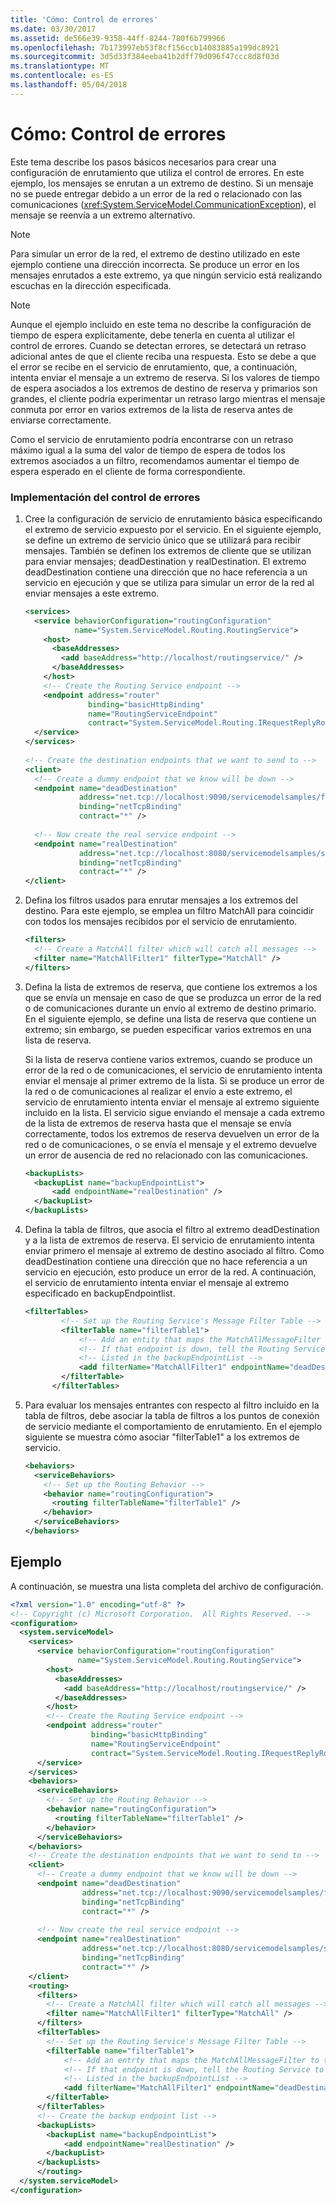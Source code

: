 ```yaml
---
title: 'Cómo: Control de errores'
ms.date: 03/30/2017
ms.assetid: de566e39-9358-44ff-8244-780f6b799966
ms.openlocfilehash: 7b173997eb53f8cf156ccb14083885a199dc8921
ms.sourcegitcommit: 3d5d33f384eeba41b2dff79d096f47ccc8d8f03d
ms.translationtype: MT
ms.contentlocale: es-ES
ms.lasthandoff: 05/04/2018
---
```

# <a name="how-to-error-handling"></a>Cómo: Control de errores
Este tema describe los pasos básicos necesarios para crear una configuración de enrutamiento que utiliza el control de errores. En este ejemplo, los mensajes se enrutan a un extremo de destino. Si un mensaje no se puede entregar debido a un error de la red o relacionado con las comunicaciones (<xref:System.ServiceModel.CommunicationException>), el mensaje se reenvía a un extremo alternativo.  
  
> [!NOTE]
>  Para simular un error de la red, el extremo de destino utilizado en este ejemplo contiene una dirección incorrecta. Se produce un error en los mensajes enrutados a este extremo, ya que ningún servicio está realizando escuchas en la dirección especificada.  
  
> [!NOTE]
>  Aunque el ejemplo incluido en este tema no describe la configuración de tiempo de espera explícitamente, debe tenerla en cuenta al utilizar el control de errores. Cuando se detectan errores, se detectará un retraso adicional antes de que el cliente reciba una respuesta. Esto se debe a que el error se recibe en el servicio de enrutamiento, que, a continuación, intenta enviar el mensaje a un extremo de reserva. Si los valores de tiempo de espera asociados a los extremos de destino de reserva y primarios son grandes, el cliente podría experimentar un retraso largo mientras el mensaje conmuta por error en varios extremos de la lista de reserva antes de enviarse correctamente.  
>   
>  Como el servicio de enrutamiento podría encontrarse con un retraso máximo igual a la suma del valor de tiempo de espera de todos los extremos asociados a un filtro, recomendamos aumentar el tiempo de espera esperado en el cliente de forma correspondiente.  
  
### <a name="implement-error-handling"></a>Implementación del control de errores  
  
1.  Cree la configuración de servicio de enrutamiento básica especificando el extremo de servicio expuesto por el servicio. En el siguiente ejemplo, se define un extremo de servicio único que se utilizará para recibir mensajes. También se definen los extremos de cliente que se utilizan para enviar mensajes; deadDestination y realDestination. El extremo deadDestination contiene una dirección que no hace referencia a un servicio en ejecución y que se utiliza para simular un error de la red al enviar mensajes a este extremo.  
  
    ```xml  
    <services>  
      <service behaviorConfiguration="routingConfiguration"  
               name="System.ServiceModel.Routing.RoutingService">  
        <host>  
          <baseAddresses>  
            <add baseAddress="http://localhost/routingservice/" />  
          </baseAddresses>  
        </host>  
        <!-- Create the Routing Service endpoint -->  
        <endpoint address="router"  
                  binding="basicHttpBinding"  
                  name="RoutingServiceEndpoint"  
                  contract="System.ServiceModel.Routing.IRequestReplyRouter" />  
      </service>  
    </services>  
  
    <!-- Create the destination endpoints that we want to send to -->  
    <client>  
      <!-- Create a dummy endpoint that we know will be down -->  
      <endpoint name="deadDestination"   
                address="net.tcp://localhost:9090/servicemodelsamples/fakeDestination"  
                binding="netTcpBinding"  
                contract="*" />  
  
      <!-- Now create the real service endpoint -->  
      <endpoint name="realDestination"   
                address="net.tcp://localhost:8080/servicemodelsamples/service"  
                binding="netTcpBinding"   
                contract="*" />  
    </client>  
    ```  
  
2.  Defina los filtros usados para enrutar mensajes a los extremos del destino.  Para este ejemplo, se emplea un filtro MatchAll para coincidir con todos los mensajes recibidos por el servicio de enrutamiento.  
  
    ```xml  
    <filters>  
      <!-- Create a MatchAll filter which will catch all messages -->  
      <filter name="MatchAllFilter1" filterType="MatchAll" />  
    </filters>  
    ```  
  
3.  Defina la lista de extremos de reserva, que contiene los extremos a los que se envía un mensaje en caso de que se produzca un error de la red o de comunicaciones durante un envío al extremo de destino primario. En el siguiente ejemplo, se define una lista de reserva que contiene un extremo; sin embargo, se pueden especificar varios extremos en una lista de reserva.  
  
     Si la lista de reserva contiene varios extremos, cuando se produce un error de la red o de comunicaciones, el servicio de enrutamiento intenta enviar el mensaje al primer extremo de la lista. Si se produce un error de la red o de comunicaciones al realizar el envío a este extremo, el servicio de enrutamiento intenta enviar el mensaje al extremo siguiente incluido en la lista. El servicio sigue enviando el mensaje a cada extremo de la lista de extremos de reserva hasta que el mensaje se envía correctamente, todos los extremos de reserva devuelven un error de la red o de comunicaciones, o se envía el mensaje y el extremo devuelve un error de ausencia de red no relacionado con las comunicaciones.  
  
    ```xml  
    <backupLists>          
      <backupList name="backupEndpointList">  
          <add endpointName="realDestination" />  
      </backupList>  
    </backupLists>  
    ```  
  
4.  Defina la tabla de filtros, que asocia el filtro al extremo deadDestination y a la lista de extremos de reserva.  El servicio de enrutamiento intenta enviar primero el mensaje al extremo de destino asociado al filtro. Como deadDestination contiene una dirección que no hace referencia a un servicio en ejecución, esto produce un error de la red. A continuación, el servicio de enrutamiento intenta enviar el mensaje al extremo especificado en backupEndpointlist.  
  
    ```xml  
    <filterTables>  
            <!-- Set up the Routing Service's Message Filter Table -->  
            <filterTable name="filterTable1">  
                <!-- Add an entity that maps the MatchAllMessageFilter to the dead destination -->  
                <!-- If that endpoint is down, tell the Routing Service to try the endpoints -->  
                <!-- Listed in the backupEndpointList -->  
                <add filterName="MatchAllFilter1" endpointName="deadDestination" backupList="backupEndpointList"/>  
            </filterTable>  
          </filterTables>  
    ```  
  
5.  Para evaluar los mensajes entrantes con respecto al filtro incluido en la tabla de filtros, debe asociar la tabla de filtros a los puntos de conexión de servicio mediante el comportamiento de enrutamiento.  En el ejemplo siguiente se muestra cómo asociar "filterTable1" a los extremos de servicio.  
  
    ```xml  
    <behaviors>  
      <serviceBehaviors>  
        <!-- Set up the Routing Behavior -->  
        <behavior name="routingConfiguration">  
          <routing filterTableName="filterTable1" />  
        </behavior>  
      </serviceBehaviors>  
    </behaviors>  
    ```  
  
## <a name="example"></a>Ejemplo  
 A continuación, se muestra una lista completa del archivo de configuración.  
  
```xml  
<?xml version="1.0" encoding="utf-8" ?>  
<!-- Copyright (c) Microsoft Corporation.  All Rights Reserved. -->  
<configuration>  
  <system.serviceModel>  
    <services>  
      <service behaviorConfiguration="routingConfiguration"  
               name="System.ServiceModel.Routing.RoutingService">  
        <host>  
          <baseAddresses>  
            <add baseAddress="http://localhost/routingservice/" />  
          </baseAddresses>  
        </host>  
        <!-- Create the Routing Service endpoint -->  
        <endpoint address="router"  
                  binding="basicHttpBinding"  
                  name="RoutingServiceEndpoint"  
                  contract="System.ServiceModel.Routing.IRequestReplyRouter" />  
      </service>  
    </services>  
    <behaviors>  
      <serviceBehaviors>  
        <!-- Set up the Routing Behavior -->  
        <behavior name="routingConfiguration">  
          <routing filterTableName="filterTable1" />  
        </behavior>  
      </serviceBehaviors>  
    </behaviors>  
    <!-- Create the destination endpoints that we want to send to -->  
    <client>  
      <!-- Create a dummy endpoint that we know will be down -->  
      <endpoint name="deadDestination"   
                address="net.tcp://localhost:9090/servicemodelsamples/fakeDestination"  
                binding="netTcpBinding"  
                contract="*" />  
  
      <!-- Now create the real service endpoint -->  
      <endpoint name="realDestination"   
                address="net.tcp://localhost:8080/servicemodelsamples/service"  
                binding="netTcpBinding"   
                contract="*" />  
    </client>  
    <routing>  
      <filters>  
        <!-- Create a MatchAll filter which will catch all messages -->  
        <filter name="MatchAllFilter1" filterType="MatchAll" />  
      </filters>  
      <filterTables>  
        <!-- Set up the Routing Service's Message Filter Table -->  
        <filterTable name="filterTable1">  
            <!-- Add an entrty that maps the MatchAllMessageFilter to the dead destination -->  
            <!-- If that endpoint is down, tell the Routing Service to try the endpoints -->  
            <!-- Listed in the backupEndpointList -->  
            <add filterName="MatchAllFilter1" endpointName="deadDestination" backupList="backupEndpointList"/>  
        </filterTable>  
      </filterTables>  
      <!-- Create the backup endpoint list -->  
      <backupLists>          
        <backupList name="backupEndpointList">  
            <add endpointName="realDestination" />  
        </backupList>  
      </backupLists>  
      </routing>  
  </system.serviceModel>  
</configuration>  
```
